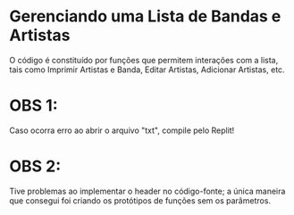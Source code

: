 Gerenciando uma Lista de Bandas e Artistas
==========================================

O código é constituído por funções que permitem interações com a lista, tais como Imprimir Artistas e Banda, Editar Artistas, Adicionar Artistas, etc.


OBS 1:
==========================================
Caso ocorra erro ao abrir o arquivo "txt", compile pelo Replit!

OBS 2:
==========================================
Tive problemas ao implementar o header no código-fonte; a única maneira que consegui foi criando os protótipos de funções sem os parâmetros.


